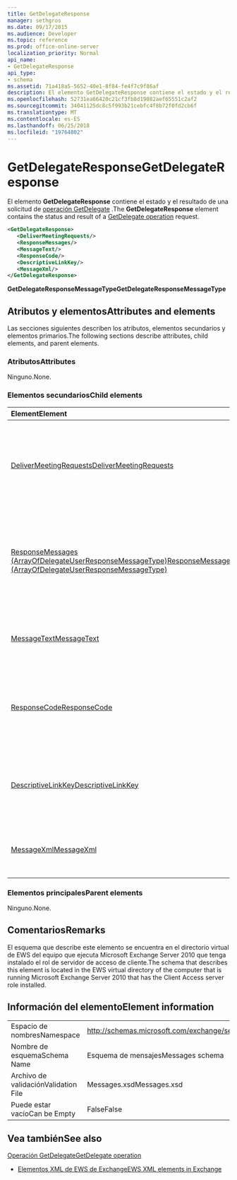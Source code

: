 ```yaml
---
title: GetDelegateResponse
manager: sethgros
ms.date: 09/17/2015
ms.audience: Developer
ms.topic: reference
ms.prod: office-online-server
localization_priority: Normal
api_name:
- GetDelegateResponse
api_type:
- schema
ms.assetid: 71a418a5-5652-40e1-8f84-fe4f7c9f86af
description: El elemento GetDelegateResponse contiene el estado y el resultado de una solicitud de operación GetDelegate.
ms.openlocfilehash: 52731ea66420c21cf3fb8d19082aef65551c2af2
ms.sourcegitcommit: 34041125dc8c5f993b21cebfc4f8b72f0fd2cb6f
ms.translationtype: MT
ms.contentlocale: es-ES
ms.lasthandoff: 06/25/2018
ms.locfileid: "19764802"
---
```

# <a name="getdelegateresponse"></a><span data-ttu-id="4cad5-103">GetDelegateResponse</span><span class="sxs-lookup"><span data-stu-id="4cad5-103">GetDelegateResponse</span></span>

<span data-ttu-id="4cad5-104">El elemento **GetDelegateResponse** contiene el estado y el resultado de una solicitud de [operación GetDelegate](getdelegate-operation.md) .</span><span class="sxs-lookup"><span data-stu-id="4cad5-104">The **GetDelegateResponse** element contains the status and result of a [GetDelegate operation](getdelegate-operation.md) request.</span></span> 
  
```xml
<GetDelegateResponse>
   <DeliverMeetingRequests/>
   <ResponseMessages/>
   <MessageText/>
   <ResponseCode/>
   <DescriptiveLinkKey/>
   <MessageXml/>
</GetDelegateResponse>
```

 <span data-ttu-id="4cad5-105">**GetDelegateResponseMessageType**</span><span class="sxs-lookup"><span data-stu-id="4cad5-105">**GetDelegateResponseMessageType**</span></span>
## <a name="attributes-and-elements"></a><span data-ttu-id="4cad5-106">Atributos y elementos</span><span class="sxs-lookup"><span data-stu-id="4cad5-106">Attributes and elements</span></span>

<span data-ttu-id="4cad5-107">Las secciones siguientes describen los atributos, elementos secundarios y elementos primarios.</span><span class="sxs-lookup"><span data-stu-id="4cad5-107">The following sections describe attributes, child elements, and parent elements.</span></span>
  
### <a name="attributes"></a><span data-ttu-id="4cad5-108">Atributos</span><span class="sxs-lookup"><span data-stu-id="4cad5-108">Attributes</span></span>

<span data-ttu-id="4cad5-109">Ninguno.</span><span class="sxs-lookup"><span data-stu-id="4cad5-109">None.</span></span>
  
### <a name="child-elements"></a><span data-ttu-id="4cad5-110">Elementos secundarios</span><span class="sxs-lookup"><span data-stu-id="4cad5-110">Child elements</span></span>

|<span data-ttu-id="4cad5-111">**Element**</span><span class="sxs-lookup"><span data-stu-id="4cad5-111">**Element**</span></span>|<span data-ttu-id="4cad5-112">**Descripción**</span><span class="sxs-lookup"><span data-stu-id="4cad5-112">**Description**</span></span>|
|:-----|:-----|
|[<span data-ttu-id="4cad5-113">DeliverMeetingRequests</span><span class="sxs-lookup"><span data-stu-id="4cad5-113">DeliverMeetingRequests</span></span>](delivermeetingrequests.md) <br/> |<span data-ttu-id="4cad5-114">Define cómo se controlan las convocatorias de reunión entre el delegado y la entidad de seguridad.</span><span class="sxs-lookup"><span data-stu-id="4cad5-114">Defines how meeting requests are handled between the delegate and the principal.</span></span>  <br/> |
|[<span data-ttu-id="4cad5-115">ResponseMessages (ArrayOfDelegateUserResponseMessageType)</span><span class="sxs-lookup"><span data-stu-id="4cad5-115">ResponseMessages (ArrayOfDelegateUserResponseMessageType)</span></span>](responsemessages-arrayofdelegateuserresponsemessagetype.md) <br/> |<span data-ttu-id="4cad5-116">Contiene los mensajes de respuesta para una solicitud de administración de servicios Web de Exchange delegado.</span><span class="sxs-lookup"><span data-stu-id="4cad5-116">Contains the response messages for an Exchange Web Services delegate management request.</span></span>  <br/> |
|[<span data-ttu-id="4cad5-117">MessageText</span><span class="sxs-lookup"><span data-stu-id="4cad5-117">MessageText</span></span>](messagetext.md) <br/> |<span data-ttu-id="4cad5-118">Proporciona una descripción de texto del estado de la respuesta.</span><span class="sxs-lookup"><span data-stu-id="4cad5-118">Provides a text description of the status of the response.</span></span>  <br/> |
|[<span data-ttu-id="4cad5-119">ResponseCode</span><span class="sxs-lookup"><span data-stu-id="4cad5-119">ResponseCode</span></span>](responsecode.md) <br/> |<span data-ttu-id="4cad5-120">Proporciona un código de error que identifica el error específico que ha encontrado la solicitud.</span><span class="sxs-lookup"><span data-stu-id="4cad5-120">Provides an error code that identifies the specific error that the request encountered.</span></span>  <br/> |
|[<span data-ttu-id="4cad5-121">DescriptiveLinkKey</span><span class="sxs-lookup"><span data-stu-id="4cad5-121">DescriptiveLinkKey</span></span>](descriptivelinkkey.md) <br/> |<span data-ttu-id="4cad5-122">Actualmente no se utiliza y está reservado para uso futuro.</span><span class="sxs-lookup"><span data-stu-id="4cad5-122">Currently unused and is reserved for future use.</span></span> <span data-ttu-id="4cad5-123">Contiene un valor de 0.</span><span class="sxs-lookup"><span data-stu-id="4cad5-123">It contains a value of 0.</span></span>  <br/> |
|[<span data-ttu-id="4cad5-124">MessageXml</span><span class="sxs-lookup"><span data-stu-id="4cad5-124">MessageXml</span></span>](messagexml.md) <br/> |<span data-ttu-id="4cad5-125">Proporciona información de la respuesta de error adicionales.</span><span class="sxs-lookup"><span data-stu-id="4cad5-125">Provides additional error response information.</span></span>  <br/> |
   
### <a name="parent-elements"></a><span data-ttu-id="4cad5-126">Elementos principales</span><span class="sxs-lookup"><span data-stu-id="4cad5-126">Parent elements</span></span>

<span data-ttu-id="4cad5-127">Ninguno.</span><span class="sxs-lookup"><span data-stu-id="4cad5-127">None.</span></span>
  
## <a name="remarks"></a><span data-ttu-id="4cad5-128">Comentarios</span><span class="sxs-lookup"><span data-stu-id="4cad5-128">Remarks</span></span>

<span data-ttu-id="4cad5-129">El esquema que describe este elemento se encuentra en el directorio virtual de EWS del equipo que ejecuta Microsoft Exchange Server 2010 que tenga instalado el rol de servidor de acceso de cliente.</span><span class="sxs-lookup"><span data-stu-id="4cad5-129">The schema that describes this element is located in the EWS virtual directory of the computer that is running Microsoft Exchange Server 2010 that has the Client Access server role installed.</span></span>
  
## <a name="element-information"></a><span data-ttu-id="4cad5-130">Información del elemento</span><span class="sxs-lookup"><span data-stu-id="4cad5-130">Element information</span></span>

|||
|:-----|:-----|
|<span data-ttu-id="4cad5-131">Espacio de nombres</span><span class="sxs-lookup"><span data-stu-id="4cad5-131">Namespace</span></span>  <br/> |http://schemas.microsoft.com/exchange/services/2006/messages  <br/> |
|<span data-ttu-id="4cad5-132">Nombre de esquema</span><span class="sxs-lookup"><span data-stu-id="4cad5-132">Schema Name</span></span>  <br/> |<span data-ttu-id="4cad5-133">Esquema de mensajes</span><span class="sxs-lookup"><span data-stu-id="4cad5-133">Messages schema</span></span>  <br/> |
|<span data-ttu-id="4cad5-134">Archivo de validación</span><span class="sxs-lookup"><span data-stu-id="4cad5-134">Validation File</span></span>  <br/> |<span data-ttu-id="4cad5-135">Messages.xsd</span><span class="sxs-lookup"><span data-stu-id="4cad5-135">Messages.xsd</span></span>  <br/> |
|<span data-ttu-id="4cad5-136">Puede estar vacío</span><span class="sxs-lookup"><span data-stu-id="4cad5-136">Can be Empty</span></span>  <br/> |<span data-ttu-id="4cad5-137">False</span><span class="sxs-lookup"><span data-stu-id="4cad5-137">False</span></span>  <br/> |
   
## <a name="see-also"></a><span data-ttu-id="4cad5-138">Vea también</span><span class="sxs-lookup"><span data-stu-id="4cad5-138">See also</span></span>



[<span data-ttu-id="4cad5-139">Operación GetDelegate</span><span class="sxs-lookup"><span data-stu-id="4cad5-139">GetDelegate operation</span></span>](getdelegate-operation.md)


- [<span data-ttu-id="4cad5-140">Elementos XML de EWS de Exchange</span><span class="sxs-lookup"><span data-stu-id="4cad5-140">EWS XML elements in Exchange</span></span>](ews-xml-elements-in-exchange.md)

